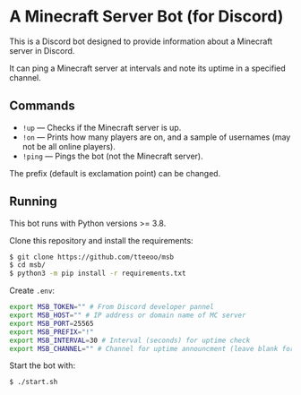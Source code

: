 # A Minecraft Server Bot (for Discord)

This is a Discord bot designed to provide information about a Minecraft server in Discord.

It can ping a Minecraft server at intervals and note its uptime in a specified channel.

## Commands

* `!up` — Checks if the Minecraft server is up.
* `!on` — Prints how many players are on, and a sample of usernames (may not be all online players).
* `!ping` — Pings the bot (not the Minecraft server).

The prefix (default is exclamation point) can be changed.

## Running

This bot runs with Python versions >= 3.8.

Clone this repository and install the requirements:
```sh
$ git clone https://github.com/tteeoo/msb
$ cd msb/
$ python3 -m pip install -r requirements.txt
```

Create `.env`:
```sh
export MSB_TOKEN="" # From Discord developer pannel
export MSB_HOST="" # IP address or domain name of MC server
export MSB_PORT=25565
export MSB_PREFIX="!"
export MSB_INTERVAL=30 # Interval (seconds) for uptime check
export MSB_CHANNEL="" # Channel for uptime announcment (leave blank for none)
```

Start the bot with:
```sh
$ ./start.sh
```
